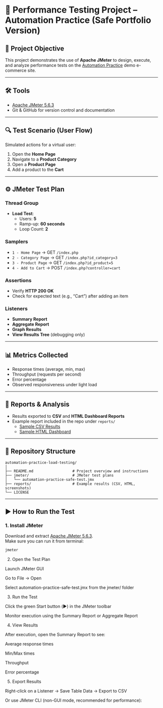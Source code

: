 # 🚀 Performance Testing Project – Automation Practice (Safe Portfolio Version)

## 📌 Project Objective
This project demonstrates the use of **Apache JMeter** to design, execute, and analyze performance tests on the [Automation Practice](http://www.automationpractice.pl/index.php) demo e-commerce site.  

---

## 🛠 Tools
- [Apache JMeter 5.6.3](https://jmeter.apache.org/)  
- Git & GitHub for version control and documentation  

---

## 🔍 Test Scenario (User Flow)
Simulated actions for a virtual user:
1. Open the **Home Page**  
2. Navigate to a **Product Category**  
3. Open a **Product Page**  
4. Add a product to the **Cart**  

---

## ⚙️ JMeter Test Plan
### Thread Group
- **Load Test**:  
  - Users: **5**  
  - Ramp-up: **60 seconds**  
  - Loop Count: **2**

### Samplers
- `1 - Home Page` → GET `/index.php`  
- `2 - Category Page` → GET `/index.php?id_category=3`  
- `3 - Product Page` → GET `/index.php?id_product=5`  
- `4 - Add to Cart` → POST `/index.php?controller=cart`  

### Assertions
- Verify **HTTP 200 OK**  
- Check for expected text (e.g., “Cart”) after adding an item  

### Listeners
- **Summary Report**  
- **Aggregate Report**  
- **Graph Results**  
- **View Results Tree** (debugging only)  

---

## 📊 Metrics Collected
- Response times (average, min, max)  
- Throughput (requests per second)  
- Error percentage  
- Observed responsiveness under light load  

---

## 📑 Reports & Analysis
- Results exported to **CSV** and **HTML Dashboard Reports**  
- Example report included in the repo under `reports/`  
  - [Sample CSV Results](reports/results.csv)  
  - [Sample HTML Dashboard](reports/html-report/index.html)  

---

## 📂 Repository Structure

```
automation-practice-load-testing/
│
├── README.md                  # Project overview and instructions
├── jmeter/                    # JMeter test plans
│   └── automation-practice-safe-test.jmx
├── reports/                   # Example results (CSV, HTML, screenshots)
└── LICENSE
```


---

## ▶️ How to Run the Test

### 1. Install JMeter
Download and extract [Apache JMeter 5.6.3](https://jmeter.apache.org/download_jmeter.cgi).  
Make sure you can run it from terminal:  
```bash
jmeter
```

2. Open the Test Plan

Launch JMeter GUI

Go to File → Open

Select automation-practice-safe-test.jmx from the jmeter/ folder

3. Run the Test

Click the green Start button (▶️) in the JMeter toolbar

Monitor execution using the Summary Report or Aggregate Report

4. View Results

After execution, open the Summary Report to see:

Average response times

Min/Max times

Throughput

Error percentage

5. Export Results

Right-click on a Listener → Save Table Data → Export to CSV

Or use JMeter CLI (non-GUI mode, recommended for performance):
